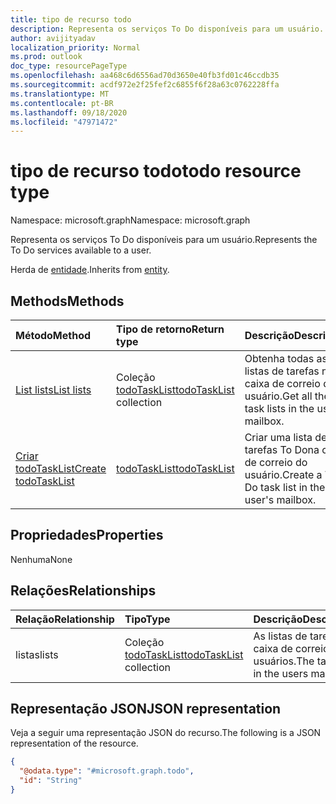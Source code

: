 ```yaml
---
title: tipo de recurso todo
description: Representa os serviços To Do disponíveis para um usuário.
author: avijityadav
localization_priority: Normal
ms.prod: outlook
doc_type: resourcePageType
ms.openlocfilehash: aa468c6d6556ad70d3650e40fb3fd01c46ccdb35
ms.sourcegitcommit: acdf972e2f25fef2c6855f6f28a63c0762228ffa
ms.translationtype: MT
ms.contentlocale: pt-BR
ms.lasthandoff: 09/18/2020
ms.locfileid: "47971472"
---
```

# <a name="todo-resource-type"></a><span data-ttu-id="ecb9f-103">tipo de recurso todo</span><span class="sxs-lookup"><span data-stu-id="ecb9f-103">todo resource type</span></span>

<span data-ttu-id="ecb9f-104">Namespace: microsoft.graph</span><span class="sxs-lookup"><span data-stu-id="ecb9f-104">Namespace: microsoft.graph</span></span>

<span data-ttu-id="ecb9f-105">Representa os serviços To Do disponíveis para um usuário.</span><span class="sxs-lookup"><span data-stu-id="ecb9f-105">Represents the To Do services available to a user.</span></span>

<span data-ttu-id="ecb9f-106">Herda de [entidade](../resources/entity.md).</span><span class="sxs-lookup"><span data-stu-id="ecb9f-106">Inherits from [entity](../resources/entity.md).</span></span>

## <a name="methods"></a><span data-ttu-id="ecb9f-107">Methods</span><span class="sxs-lookup"><span data-stu-id="ecb9f-107">Methods</span></span>
|<span data-ttu-id="ecb9f-108">Método</span><span class="sxs-lookup"><span data-stu-id="ecb9f-108">Method</span></span>|<span data-ttu-id="ecb9f-109">Tipo de retorno</span><span class="sxs-lookup"><span data-stu-id="ecb9f-109">Return type</span></span>|<span data-ttu-id="ecb9f-110">Descrição</span><span class="sxs-lookup"><span data-stu-id="ecb9f-110">Description</span></span>|
|:---|:---|:---|
|[<span data-ttu-id="ecb9f-111">List lists</span><span class="sxs-lookup"><span data-stu-id="ecb9f-111">List lists</span></span>](../api/todo-list-lists.md) | <span data-ttu-id="ecb9f-112">Coleção [todoTaskList](todotasklist.md)</span><span class="sxs-lookup"><span data-stu-id="ecb9f-112">[todoTaskList](todotasklist.md) collection</span></span> | <span data-ttu-id="ecb9f-113">Obtenha todas as listas de tarefas na caixa de correio do usuário.</span><span class="sxs-lookup"><span data-stu-id="ecb9f-113">Get all the task lists in the user's mailbox.</span></span> |
|[<span data-ttu-id="ecb9f-114">Criar todoTaskList</span><span class="sxs-lookup"><span data-stu-id="ecb9f-114">Create todoTaskList</span></span>](../api/todo-post-lists.md) | [<span data-ttu-id="ecb9f-115">todoTaskList</span><span class="sxs-lookup"><span data-stu-id="ecb9f-115">todoTaskList</span></span>](todotasklist.md) | <span data-ttu-id="ecb9f-116">Criar uma lista de tarefas To Dona caixa de correio do usuário.</span><span class="sxs-lookup"><span data-stu-id="ecb9f-116">Create a To Do task list in the user's mailbox.</span></span> |

## <a name="properties"></a><span data-ttu-id="ecb9f-117">Propriedades</span><span class="sxs-lookup"><span data-stu-id="ecb9f-117">Properties</span></span>
<span data-ttu-id="ecb9f-118">Nenhuma</span><span class="sxs-lookup"><span data-stu-id="ecb9f-118">None</span></span>

## <a name="relationships"></a><span data-ttu-id="ecb9f-119">Relações</span><span class="sxs-lookup"><span data-stu-id="ecb9f-119">Relationships</span></span>
|<span data-ttu-id="ecb9f-120">Relação</span><span class="sxs-lookup"><span data-stu-id="ecb9f-120">Relationship</span></span>|<span data-ttu-id="ecb9f-121">Tipo</span><span class="sxs-lookup"><span data-stu-id="ecb9f-121">Type</span></span>|<span data-ttu-id="ecb9f-122">Descrição</span><span class="sxs-lookup"><span data-stu-id="ecb9f-122">Description</span></span>|
|:---|:---|:---|
|<span data-ttu-id="ecb9f-123">listas</span><span class="sxs-lookup"><span data-stu-id="ecb9f-123">lists</span></span>|<span data-ttu-id="ecb9f-124">Coleção [todoTaskList](../resources/todotasklist.md)</span><span class="sxs-lookup"><span data-stu-id="ecb9f-124">[todoTaskList](../resources/todotasklist.md) collection</span></span>| <span data-ttu-id="ecb9f-125">As listas de tarefas na caixa de correio dos usuários.</span><span class="sxs-lookup"><span data-stu-id="ecb9f-125">The task lists in the users mailbox.</span></span> |

## <a name="json-representation"></a><span data-ttu-id="ecb9f-126">Representação JSON</span><span class="sxs-lookup"><span data-stu-id="ecb9f-126">JSON representation</span></span>
<span data-ttu-id="ecb9f-127">Veja a seguir uma representação JSON do recurso.</span><span class="sxs-lookup"><span data-stu-id="ecb9f-127">The following is a JSON representation of the resource.</span></span>
<!-- {
  "blockType": "resource",
  "keyProperty": "id",
  "@odata.type": "microsoft.graph.todo",
  "baseType": "microsoft.graph.entity",
  "openType": false
}
-->
``` json
{
  "@odata.type": "#microsoft.graph.todo",
  "id": "String"
}
```



